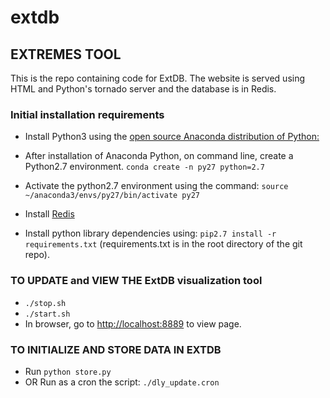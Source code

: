 # extdb

## EXTREMES TOOL ##

This is the repo containing code for ExtDB. The website is served using HTML and Python's tornado server and the database is in Redis.

### Initial installation requirements

+ Install Python3 using the [open source Anaconda distribution of Python:](https://www.anaconda.com/distribution/#download-section)

+ After installation of Anaconda Python, on command line, create a Python2.7 environment. ```conda create -n py27 python=2.7 ```

+ Activate the python2.7 environment using the command: ```source ~/anaconda3/envs/py27/bin/activate py27```

+ Install [Redis](https://redis.io)

+ Install python library dependencies using: ```pip2.7 install -r requirements.txt``` (requirements.txt is in the root directory of the git repo).

### TO UPDATE and VIEW THE ExtDB visualization tool ###

+ ```./stop.sh```
+ ```./start.sh```
+ In browser, go to <http://localhost:8889> to view page. 

### TO INITIALIZE AND STORE DATA IN EXTDB ###

+ Run ```python store.py```
+ OR Run as a cron the script: ```./dly_update.cron```
